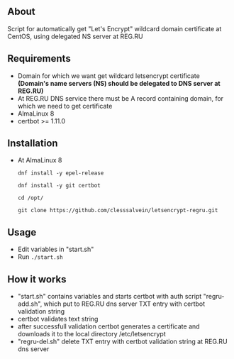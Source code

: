 ## **About**

Script for automatically get "Let's Encrypt" wildcard domain certificate at CentOS, using delegated NS server at REG.RU

## **Requirements**

* Domain for which we want get wildcard letsencrypt certificate **(Domain's name servers (NS) should be delegated to DNS server at REG.RU)**
* At REG.RU DNS service there must be A record containing domain, for which we need to get certificate
* AlmaLinux 8
* certbot >= 1.11.0

## **Installation**

* At AlmaLinux 8
  ```
  dnf install -y epel-release
  ```
  ```
  dnf install -y git certbot
  ```
  ```
  cd /opt/
  ```
  ```
  git clone https://github.com/clesssalvein/letsencrypt-regru.git
  ```

## **Usage**
* Edit variables in "start.sh"
* Run ```./start.sh```

## **How it works**
* "start.sh" contains variables and starts certbot with auth script "regru-add.sh", which put to REG.RU dns server TXT entry with certbot validation string
* certbot validates text string
* after successfull validation certbot generates a certificate and downloads it to the local directory /etc/letsencrypt
* "regru-del.sh" delete TXT entry with certbot validation string at REG.RU dns server
